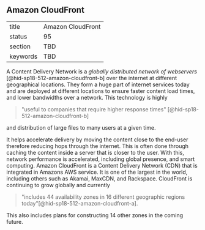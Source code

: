 ## Amazon CloudFront


|          |                   |
| -------- | ----------------- |
| title    | Amazon CloudFront |
| status   | 95                |
| section  | TBD               |
| keywords | TBD               |




A Content Delivery Network is a *globally distributed network of
webservers* [@hid-sp18-512-amazon-cloudfront-b] over the internet at
different geographical locations. They form a huge part of internet
services today and are deployed at different locations to ensure faster
content load times, and lower bandwidths over a network. This technology
is highly

> "useful to companies that require higher response
> times" [@hid-sp18-512-amazon-cloudfront-b] 

and distribution of large files to many users at a given time.

It helps accelerate delivery by
moving the content close to the end-user therefore reducing hops through
the internet. This is often done through caching the content inside a
server that is closer to the user. With this, network performance is
accelerated, including global presence, and smart computing. Amazon
CloudFront is a Content Delivery Network (CDN) that is integrated in
Amazons AWS service. It is one of the largest in the world, including
others such as Akamai, MaxCDN, and Rackspace. CloudFront is continuing
to grow globally and currently

> "includes 44 availability zones in 16 different geographic regions
> today"[@hid-sp18-512-amazon-cloudfront-a].


This also includes plans for constructing 14 other zones in the coming
future.
